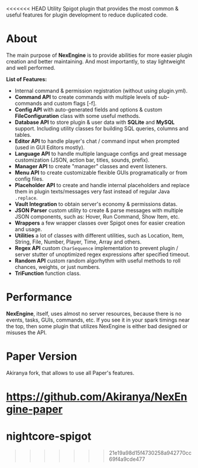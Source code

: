 <<<<<<< HEAD
Utility Spigot plugin that provides the most common & useful features for plugin development to reduce duplicated code.

# About
The main purpose of **NexEngine** is to provide abilities for more easier plugin creation and better maintaining. And most importantly, to stay lightweight and well performed.

**List of Features:**
* Internal command & permission registration (without using plugin.yml).
* **Command API** to create commands with multiple levels of sub-commands and custom flags \[-f\].
* **Config API** with auto-generated fields and options & custom **FileConfiguration** class with some useful methods.
* **Database API** to store plugin & user data with **SQLite** and **MySQL** support. Including utility classes for building SQL queries, columns and tables.
* **Editor API** to handle player's chat / command input when prompted (used in GUI Editors mostly).
* **Language API** to handle multiple language configs and great message customization (JSON, action bar, titles, sounds, prefix).
* **Manager API** to create "manager" classes and event listeners.
* **Menu API** to create customizable flexible GUIs programatically or from config files.
* **Placeholder API** to create and handle internal placeholders and replace them in plugin texts/messages very fast instead of regular Java `.replace`.
* **Vault Integration** to obtain server's economy & permissions datas.
* **JSON Parser** custom utility to create & parse messages with multiple JSON components, such as: Hover, Run Command, Show Item, etc.
* **Wrappers** a few wrapper classes over Spigot ones for easier creation and usage.
* **Utilities** a lot of classes with different utilities, such as Location, Item, String, File, Number, Player, Time, Array and others.
* **Regex API** custom `CharSequence` implementation to prevent plugin / server stutter of unoptimized regex expressions after specified timeout.
* **Random API** custom random algorhythm with useful methods to roll chances, weights, or just numbers.
* **TriFunction** function class.

# Performance
**NexEngine**, itself, uses almost no server resources, because there is no events, tasks, GUIs, commands, etc. If you see it in your spark timings near the top, then some plugin that utilizes NexEngine is either bad designed or misuses the API.

# Paper Version

Akiranya fork, that allows to use all Paper's features.

https://github.com/Akiranya/NexEngine-paper
=======
# nightcore-spigot
>>>>>>> 21e19a98d15f4730258a942770cc69f4a9cde477
